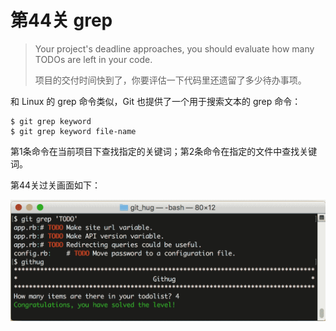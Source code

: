 # 第44关 grep

> Your project's deadline approaches, you should evaluate how many TODOs are left in your code.
> 
> 项目的交付时间快到了，你要评估一下代码里还遗留了多少待办事项。

和 Linux 的 grep 命令类似，Git 也提供了一个用于搜索文本的 grep 命令：

```
$ git grep keyword
$ git grep keyword file-name
```

第1条命令在当前项目下查找指定的关键词；第2条命令在指定的文件中查找关键词。

第44关过关画面如下：

![第44关 grep](images/level-44-grep.png)